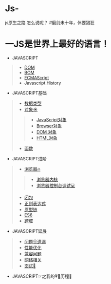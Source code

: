 # Js-
js原生之路
怎么说呢？
#磨剑未十年，休要猖狂

一JS是世界上最好的语言！
===
* JAVASCRIPT
>* [DOM](https://github.com/TUARAN/tarsJs/blob/master/DOM.md)
>* [BOM](https://github.com/TUARAN/tarsJs/blob/master/BOM.md)
>* [ECMAScript](https://github.com/TUARAN/tarsJs/blob/master/ECMAScript.md)
>* [Javascript History]()


* JAVASCRIPT基础
>* [数据类型](https://github.com/TUARAN/tarsJs/blob/master/基本类型引用类型.md)
>* [对象☀]()
>>* [JavaScript对象]()
>>* [Browser对象]()
>>* [DOM 对象]()
>>* [HTML对象]()
>* [函数]()

* JAVASCRIPT进阶
>* [浏览器🔥]()
>>* [浏览器内核]()
>>* [浏览器控制台调试💻]()
>* [闭包]()
>* [正则表达式]()
>* [原型链]()
>* [ES6]()
>* [跨域]()

* JAVASCRIPT延展
>* [问题❀遗漏]()
>* [性能优化]()
>* [兼容问题]()
>* [网络相关]()
>* [面试🍜]()

* JAVASCRIPT☞之我的💗🦌历程🚌

